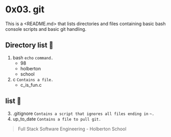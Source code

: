 # 0x03. git

This is a <README.md> that lists directories and files containing basic bash
console scripts and basic git handling.

## Directory list :open_file_folder:

1. bash `echo` `command.`
   - 98
   - holberton
   - school
2. c `Contains a file.`
   - c_is_fun.c

## list :page_facing_up:

3. .gitignore `Contains a script that ignores all files ending in` `~.`
4. up_to_date `Contains a file to pull git.`


> Full Stack Software Engineering - Holberton School